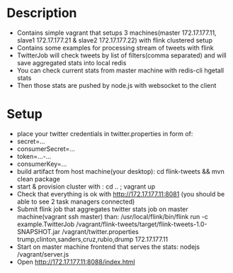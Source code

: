 # Description
* Contains simple vagrant that setups 3 machines(master 172.17.177.11, slave1 172.17.177.21 & slave2 172.17.177.22) with flink clustered setup
* Contains some examples for processing stream of tweets with flink
* TwitterJob will check tweets by list of filters(comma separated) and will save aggregated stats into local redis
* You can check current stats from master machine with redis-cli hgetall stats
* Then those stats are pushed by node.js with websocket to the client

# Setup
* place your twitter credentials in twitter.properties in form of:
 * secret=...
 * consumerSecret=...
 * token=...-...
 * consumerKey=...
* build artifact from host machine(your desktop): cd flink-tweets && mvn clean package
* start & provision cluster with : cd .. ; vagrant up
* Check that everything is ok with http://172.17.177.11:8081 (you should be able to see 2 task managers connected)
* Submit flink job that aggregates twitter stats job on master machine(vagrant ssh master) than: /usr/local/flink/bin/flink run -c example.TwitterJob /vagrant/flink-tweets/target/flink-tweets-1.0-SNAPSHOT.jar /vagrant/twitter.properties trump,clinton,sanders,cruz,rubio,drump 172.17.177.11
* Start on master machine frontend that serves the stats: nodejs /vagrant/server.js
* Open http://172.17.177.11:8088/index.html
